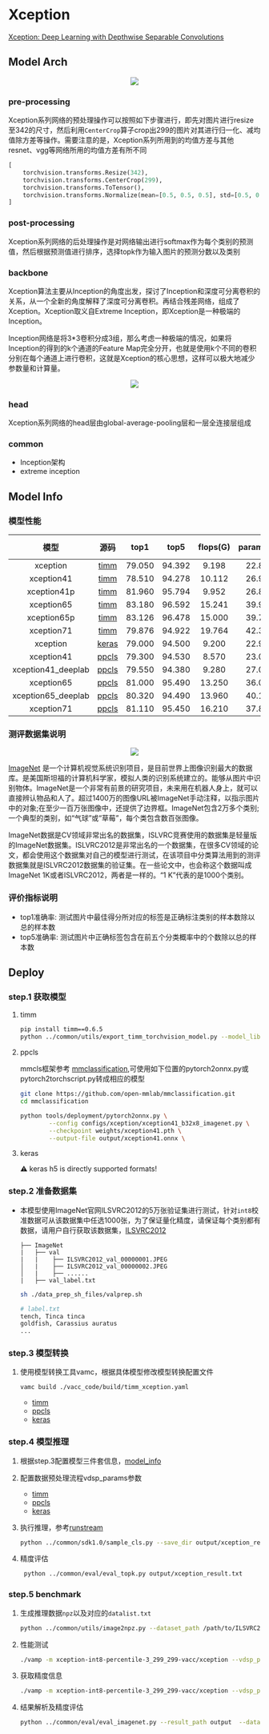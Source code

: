 
# Xception

[Xception: Deep Learning with Depthwise Separable Convolutions](https://arxiv.org/abs/1610.02357)


## Model Arch

<div align=center><img src="../../images/xception/xception_architecture_final.png"></div>

### pre-processing

Xception系列网络的预处理操作可以按照如下步骤进行，即先对图片进行resize至342的尺寸，然后利用`CenterCrop`算子crop出299的图片对其进行归一化、减均值除方差等操作。需要注意的是，Xception系列所用到的均值方差与其他resnet、vgg等网络所用的均值方差有所不同

```python
[
    torchvision.transforms.Resize(342),
    torchvision.transforms.CenterCrop(299),
    torchvision.transforms.ToTensor(),
    torchvision.transforms.Normalize(mean=[0.5, 0.5, 0.5], std=[0.5, 0.5, 0.5],),
]
```

### post-processing

Xception系列网络的后处理操作是对网络输出进行softmax作为每个类别的预测值，然后根据预测值进行排序，选择topk作为输入图片的预测分数以及类别

### backbone

Xception算法主要从Inception的角度出发，探讨了Inception和深度可分离卷积的关系，从一个全新的角度解释了深度可分离卷积。再结合残差网络，组成了Xception。Xception取义自Extreme Inception，即Xception是一种极端的Inception。

Inception网络是将3*3卷积分成3组，那么考虑一种极端的情况，如果将Inception的得到的k个通道的Feature Map完全分开，也就是使用k个不同的卷积分别在每个通道上进行卷积，这就是Xception的核心思想，这样可以极大地减少参数量和计算量。

<div align=center><img src="../../images/xception/extreme_inception.png"></div>

### head

Xception系列网络的head层由global-average-pooling层和一层全连接层组成

### common

- Inception架构
- extreme inception

## Model Info

### 模型性能

| 模型  | 源码 | top1 | top5 | flops(G) | params(M) | input size |
| :---: | :--: | :--: | :--: | :---: | :----: | :--------: |
| xception |[timm](https://github.com/rwightman/pytorch-image-models/blob/v0.6.5/timm/models/xception.py)|   79.050   |   94.392   |   9.198    |    22.856    |        299    |
| xception41 |[timm](https://github.com/rwightman/pytorch-image-models/blob/v0.6.5/timm/models/xception_aligned.py)   |   78.510   |   94.278  | 10.112      |  26.965      |      299     |
| xception41p |[timm](https://github.com/rwightman/pytorch-image-models/blob/v0.6.5/timm/models/xception_aligned.py)   |   81.960   |   95.794  | 9.952      |  26.854      |      299      |
| xception65 |[timm](https://github.com/rwightman/pytorch-image-models/blob/v0.6.5/timm/models/xception_aligned.py)   |   83.180   |   96.592  | 15.241     |  39.912      |      299      |
| xception65p |[timm](https://github.com/rwightman/pytorch-image-models/blob/v0.6.5/timm/models/xception_aligned.py)    | 83.126   |   96.478  | 15.000      |  39.731     |      299      |
| xception71 |[timm](https://github.com/rwightman/pytorch-image-models/blob/v0.6.5/timm/models/xception_aligned.py)  |   79.876   |   94.922  | 19.764      | 42.332       |      299      |
| xception |[keras](https://github.com/keras-team/keras/blob/2.3.1/keras/applications/xception.py)|   79.000   |   94.500   |   9.200    |    22.900    |        299    |
| xception41 |[ppcls](https://github.com/PaddlePaddle/PaddleClas/blob/release/2.3/docs/zh_CN/models/Inception.md)|   79.300   |   94.530   |   8.570    |    23.020    |        299    |
| xception41_deeplab |[ppcls](https://github.com/PaddlePaddle/PaddleClas/blob/release/2.3/docs/zh_CN/models/Inception.md)|   79.550   |   94.380   |   9.280    |    27.080    |        299    |
| xception65 |[ppcls](https://github.com/PaddlePaddle/PaddleClas/blob/release/2.3/docs/zh_CN/models/Inception.md)|   81.000   |   95.490   |   13.250    |    36.040    |        299    |
| xception65_deeplab |[ppcls](https://github.com/PaddlePaddle/PaddleClas/blob/release/2.3/docs/zh_CN/models/Inception.md)|   80.320   |   94.490   |   13.960    |    40.100    |        299    |
| xception71 |[ppcls](https://github.com/PaddlePaddle/PaddleClas/blob/release/2.3/docs/zh_CN/models/Inception.md)|   81.110   |   95.450   |   16.210    |    37.860    |        299    |

### 测评数据集说明

<div align=center><img src="../../images/datasets/imagenet.jpg"></div>

[ImageNet](https://image-net.org) 是一个计算机视觉系统识别项目，是目前世界上图像识别最大的数据库。是美国斯坦福的计算机科学家，模拟人类的识别系统建立的。能够从图片中识别物体。ImageNet是一个非常有前景的研究项目，未来用在机器人身上，就可以直接辨认物品和人了。超过1400万的图像URL被ImageNet手动注释，以指示图片中的对象;在至少一百万张图像中，还提供了边界框。ImageNet包含2万多个类别; 一个典型的类别，如“气球”或“草莓”，每个类包含数百张图像。

ImageNet数据是CV领域非常出名的数据集，ISLVRC竞赛使用的数据集是轻量版的ImageNet数据集。ISLVRC2012是非常出名的一个数据集，在很多CV领域的论文，都会使用这个数据集对自己的模型进行测试，在该项目中分类算法用到的测评数据集就是ISLVRC2012数据集的验证集。在一些论文中，也会称这个数据叫成ImageNet 1K或者ISLVRC2012，两者是一样的。“1 K”代表的是1000个类别。

### 评价指标说明

- top1准确率: 测试图片中最佳得分所对应的标签是正确标注类别的样本数除以总的样本数
- top5准确率: 测试图片中正确标签包含在前五个分类概率中的个数除以总的样本数

## Deploy

### step.1 获取模型

1. timm

    ```bash
    pip install timm==0.6.5
    python ../common/utils/export_timm_torchvision_model.py --model_library timm  --model_name xception --save_dir ./onnx  --size 299 --pretrained_weights xxx.pth
    ```

2. ppcls

    mmcls框架参考 [mmclassification](https://github.com/open-mmlab/mmclassification),可使用如下位置的pytorch2onnx.py或pytorch2torchscript.py转成相应的模型
    ```bash
    git clone https://github.com/open-mmlab/mmclassification.git
    cd mmclassification

    python tools/deployment/pytorch2onnx.py \
            --config configs/xception/xception41_b32x8_imagenet.py \
            --checkpoint weights/xception41.pth \
            --output-file output/xception41.onnx \
    ```
3. keras

    ⚠️ keras h5 is directly supported formats!

### step.2 准备数据集
- 本模型使用ImageNet官网ILSVRC2012的5万张验证集进行测试，针对`int8`校准数据可从该数据集中任选1000张，为了保证量化精度，请保证每个类别都有数据，请用户自行获取该数据集，[ILSVRC2012](https://image-net.org/challenges/LSVRC/2012/index.php)

    ```
    ├── ImageNet
    |   ├── val
    |   |    ├── ILSVRC2012_val_00000001.JPEG
    │   |    ├── ILSVRC2012_val_00000002.JPEG
    │   |    ├── ......
    |   ├── val_label.txt
    ```

    ```bash
    sh ./data_prep_sh_files/valprep.sh
    ```

    ```bash
    # label.txt
    tench, Tinca tinca
    goldfish, Carassius auratus
    ...
    ```

### step.3 模型转换

1. 使用模型转换工具vamc，根据具体模型修改模型转换配置文件
    ```bash
    vamc build ./vacc_code/build/timm_xception.yaml
    ```
    - [timm](./vacc_code/build/timm_xception.yaml)
    - [ppcls](./vacc_code/build/ppcls_xception.yaml)
    - [keras](./vacc_code/build/keras_xception.yaml)

### step.4 模型推理
1. 根据step.3配置模型三件套信息，[model_info](./vacc_code/model_info/model_info_xception.json)
2. 配置数据预处理流程vdsp_params参数
   - [timm](./vacc_code/vdsp_params/sdk1.0/timm-xception-vdsp_params.json)
   - [ppcls](./vacc_code/vdsp_params/sdk1.0/ppcls-xception41_deeplab-vdsp_params.json)
   - [keras](./vacc_code/vdsp_params/sdk1.0/keras-xception-vdsp_params.json)
   

3. 执行推理，参考[runstream](../common/sdk1.0/sample_cls.py)
    ```bash
    python ../common/sdk1.0/sample_cls.py --save_dir output/xception_result.txt

4. 精度评估
   ```bash
    python ../common/eval/eval_topk.py output/xception_result.txt
   ```

### step.5 benchmark
1. 生成推理数据`npz`以及对应的`datalist.txt`
    ```bash
    python ../common/utils/image2npz.py --dataset_path /path/to/ILSVRC2012_img_val --target_path  /path/to/input_npz  --text_path npz_datalist.txt
    ```
2. 性能测试
    ```bash
    ./vamp -m xception-int8-percentile-3_299_299-vacc/xception --vdsp_params ./vacc_code/vdsp_params/vamp/timm-xception-vdsp_params.json  -i 1 -p 1 -b 1
    ```
    
3. 获取精度信息
    ```bash
    ./vamp -m xception-int8-percentile-3_299_299-vacc/xception --vdsp_params ./vacc_code/vdsp_params/vamp/timm-xception-vdsp_params.json  -i 1 -p 1 -b 1  --datalist npz_datalist.txt --path_output output
    ```
4. 结果解析及精度评估
   ```bash
   python ../common/eval/eval_imagenet.py --result_path output  --datalist npz_datalist.txt --label data/label/imagenet.txt
   ```
